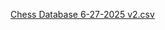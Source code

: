 [Chess Database 6-27-2025 v2.csv](https://github.com/user-attachments/files/20962136/Chess_Database_6-27-2025_v2.csv)
